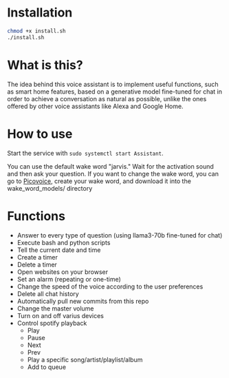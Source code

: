 # Installation

```bash
chmod +x install.sh
./install.sh
```

# What is this?

The idea behind this voice assistant is to implement useful functions, such as smart home features, based on a generative model fine-tuned for chat in order to achieve a conversation as natural as possible, unlike the ones offered by other voice assistants like Alexa and Google Home.

# How to use

Start the service with ```sudo systemctl start Assistant```.

You can use the default wake word "jarvis." Wait for the activation sound and then ask your question.
If you want to change the wake word, you can go to [Picovoice](https://console.picovoice.ai/), create your
wake word, and download it into the wake_word_models/ directory

# Functions

* Answer to every type of question (using llama3-70b fine-tuned for chat)
* Execute bash and python scripts
* Tell the current date and time
* Create a timer
* Delete a timer
* Open websites on your browser
* Set an alarm (repeating or one-time)
* Change the speed of the voice according to the user preferences
* Delete all chat history
* Automatically pull new commits from this repo
* Change the master volume
* Turn on and off varius devices
* Control spotify playback
  * Play
  * Pause
  * Next
  * Prev
  * Play a specific song/artist/playlist/album
  * Add to queue
